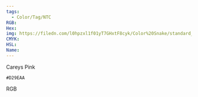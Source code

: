 ```yaml
---
tags:
  - Color/Tag/NTC
RGB:
Hex:
img: https://filedn.com/l0hpzxl1f01yT7GHxtF8cyk/Color%20Snake/standard_csv_to_svg/%23/D29EAA.svg
CMYK:
HSL:
Name:
---
```

Careys Pink
```palette
#D29EAA
```
RGB

